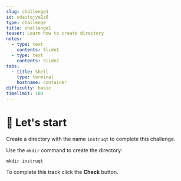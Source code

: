 ```yaml
---
slug: challenge1
id: sdaitqjye2z8
type: challenge
title: challenge1
teaser: Learn how to create directory
notes:
  - type: text
    contents: Slide1
  - type: text
    contents: Slide2
tabs:
  - title: Shell
    type: terminal
    hostname: container
difficulty: basic
timelimit: 100
---
```


# 🤖 Let's start

Create a directory with the name `instruqt` to complete this challenge.

Use the `mkdir` command to create the directory:

```
mkdir instruqt
```

To complete this track click the **Check** button.
